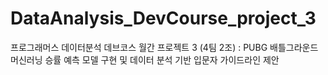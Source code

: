 # DataAnalysis_DevCourse_project_3
프로그래머스 데이터분석 데브코스 월간 프로젝트 3 (4팀 2조) : PUBG 배틀그라운드 머신러닝 승률 예측 모델 구현 및 데이터 분석 기반 입문자 가이드라인 제안
